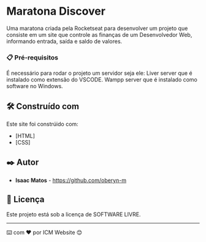 # Maratona Discover

Uma maratona criada pela Rocketseat para desenvolver um projeto que consiste em um site que controle as finanças de um Desenvolvedor Web, informando entrada, saída e saldo de valores.


### 📋 Pré-requisitos

É necessário para rodar o projeto um servidor seja ele:
Liver server que é instalado como extensão do VSCODE.
Wampp server que é instalado como software no Windows.


## 🛠️ Construído com

Este site foi constrúido com:

* [HTML]
* [CSS]

## ✒️ Autor

* **Isaac Matos** - https://github.com/oberyn-m

## 📄 Licença

Este projeto está sob a licença de SOFTWARE LIVRE.

---
⌨️ com ❤️ por ICM Website 😊
